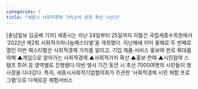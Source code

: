 ```yaml
---
categories: f
title: "세종시 사회적경제 가치소비 문화 확산 나선다"
---
```

[충남일보 김공배 기자] 세종시는 지난 24일부터 25일까지 이틀간 국립세종수목원에서 ‘2022년 제2회 사회적가치나눔페스티벌’을 개최했다. 지난해에 이어 올해로 두 번째로 열린 이번 페스티벌은 사회적경제 가치를 알리고, 기업 제품·서비스 홍보와 판로 확대를 위해 ▲게임으로 알아가는 사회적경제 ▲사회적가치 확산 ▲홍보·판매 ▲시민참여 스탬프 투어 등 영역별로 진행됐다.이번 행사 기간 동안 시 추산 7000여명의 시민들이 행사장을 다녀갔다. 특히, 세종시사회적기업협의회가 주관한 ‘사회적경제 시민 체험 프로그램’으로 다채로운 체험서비스